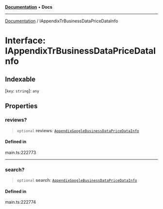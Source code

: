 [**Documentation**](../README.md) • **Docs**

***

[Documentation](../globals.md) / IAppendixTrBusinessDataPriceDataInfo

# Interface: IAppendixTrBusinessDataPriceDataInfo

## Indexable

 \[`key`: `string`\]: `any`

## Properties

### reviews?

> `optional` **reviews**: [`AppendixGoogleBusinessDataPriceDataInfo`](../classes/AppendixGoogleBusinessDataPriceDataInfo.md)

#### Defined in

main.ts:222773

***

### search?

> `optional` **search**: [`AppendixGoogleBusinessDataPriceDataInfo`](../classes/AppendixGoogleBusinessDataPriceDataInfo.md)

#### Defined in

main.ts:222774
